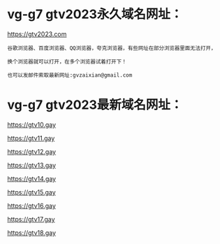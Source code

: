 # vg-g7 gtv2023永久域名网址：

https://gtv2023.com

```
谷歌浏览器、百度浏览器、QQ浏览器，夸克浏览器，有些网址在部分浏览器里面无法打开，

换个浏览器就可以打开，在多个浏览器试着打开下！

也可以发邮件索取最新网址:gvzaixian@gmail.com
```
# vg-g7 gtv2023最新域名网址：

https://gtv10.gay

https://gtv11.gay

https://gtv12.gay

https://gtv13.gay

https://gtv14.gay

https://gtv15.gay

https://gtv16.gay

https://gtv17.gay

https://gtv18.gay
